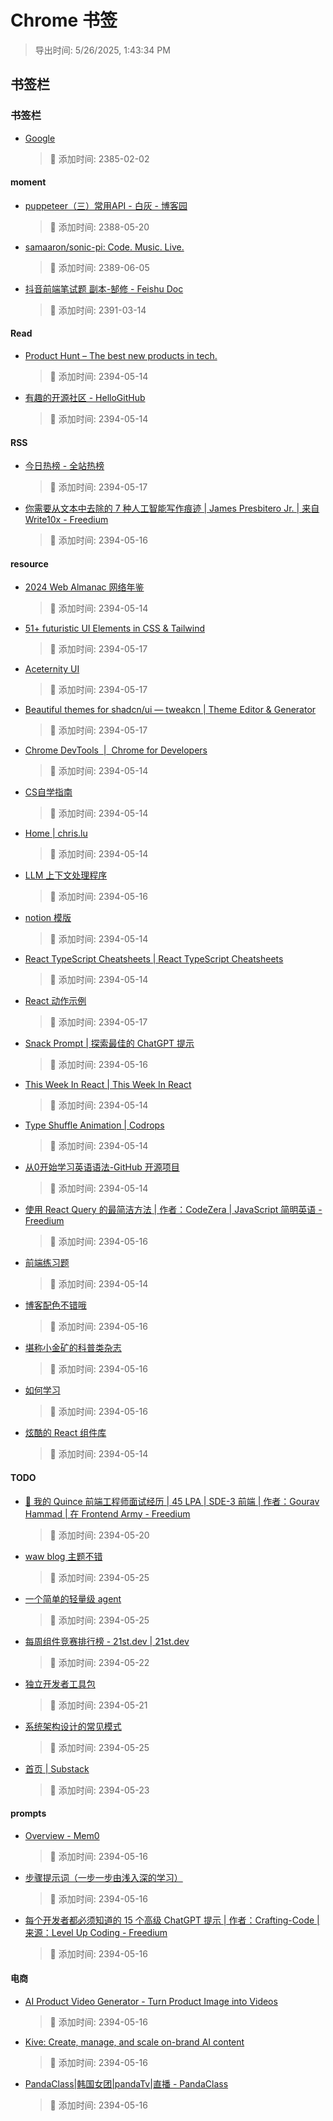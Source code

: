 # Chrome 书签

> 导出时间: 5/26/2025, 1:43:34 PM

## 书签栏

### 书签栏

- [Google](https://www.google.com/ncr)
  > 📅 添加时间: 2385-02-02

#### moment

- [puppeteer（三）常用API - 白灰 - 博客园](https://www.cnblogs.com/baihuitestsoftware/p/10521179.html)
  > 📅 添加时间: 2388-05-20

- [samaaron/sonic-pi: Code. Music. Live.](https://github.com/samaaron/sonic-pi)
  > 📅 添加时间: 2389-06-05

- [抖音前端笔试题 副本-郜修 - Feishu Doc](https://eqxd3d4mrj.feishu.cn/docs/doccn74eZdusC3C92s2Nw6TIYKf#)
  > 📅 添加时间: 2391-03-14

#### Read

- [Product Hunt – The best new products in tech.](https://www.producthunt.com/)
  > 📅 添加时间: 2394-05-14

- [有趣的开源社区 - HelloGitHub](https://hellogithub.com/?sort_by=featured&rank_by=monthly&tid=all)
  > 📅 添加时间: 2394-05-14

#### RSS

- [今日热榜 - 全站热榜](https://rebang.today/)
  > 📅 添加时间: 2394-05-17

- [你需要从文本中去除的 7 种人工智能写作痕迹 | James Presbitero Jr. | 来自 Write10x - Freedium](https://freedium.cfd/https://medium.com/write10x/the-only-7-signs-of-ai-writing-you-need-to-remove-in-your-text-2617d0b8720d)
  > 📅 添加时间: 2394-05-16

#### resource

- [2024 Web Almanac 网络年鉴](https://almanac.httparchive.org/zh-CN/2024/)
  > 📅 添加时间: 2394-05-14

- [51+ futuristic UI Elements in CSS & Tailwind](https://uiverse.io/elements?search=futuristic)
  > 📅 添加时间: 2394-05-17

- [Aceternity UI](https://ui.aceternity.com/)
  > 📅 添加时间: 2394-05-17

- [Beautiful themes for shadcn/ui — tweakcn | Theme Editor & Generator](https://tweakcn.com/)
  > 📅 添加时间: 2394-05-17

- [Chrome DevTools  |  Chrome for Developers](https://developer.chrome.com/docs/devtools?hl=zh-cn)
  > 📅 添加时间: 2394-05-14

- [CS自学指南](https://csdiy.wiki/#cs61a)
  > 📅 添加时间: 2394-05-14

- [Home | chris.lu](https://chris.lu/)
  > 📅 添加时间: 2394-05-14

- [LLM 上下文处理程序](https://github.com/marv1nnnnn/llm-min.txt)
  > 📅 添加时间: 2394-05-16

- [notion 模版](https://www.notion.so/Sub-Store-6259586994d34c11a4ced5c406264b46)
  > 📅 添加时间: 2394-05-14

- [React TypeScript Cheatsheets | React TypeScript Cheatsheets](https://react-typescript-cheatsheet.netlify.app/)
  > 📅 添加时间: 2394-05-14

- [React 动作示例](https://examples.motion.dev/react)
  > 📅 添加时间: 2394-05-17

- [Snack Prompt | 探索最佳的 ChatGPT 提示](https://snackprompt.com/)
  > 📅 添加时间: 2394-05-16

- [This Week In React | This Week In React](https://thisweekinreact.com/)
  > 📅 添加时间: 2394-05-14

- [Type Shuffle Animation | Codrops](https://tympanus.net/Development/TypeShuffleAnimation/)
  > 📅 添加时间: 2394-05-14

- [从0开始学习英语语法-GitHub 开源项目](https://github.com/hzpt-inet-club/english-note?tab=readme-ov-file)
  > 📅 添加时间: 2394-05-14

- [使用 React Query 的最简洁方法 | 作者：CodeZera | JavaScript 简明英语 - Freedium](https://freedium.cfd/https://javascript.plainenglish.io/the-cleanest-way-to-use-react-query-5f023a351d7b)
  > 📅 添加时间: 2394-05-16

- [前端练习题](https://bigfrontend.dev/)
  > 📅 添加时间: 2394-05-14

- [博客配色不错哦](https://quickcoder.org/)
  > 📅 添加时间: 2394-05-16

- [堪称小金矿的科普类杂志](https://www.sciencedirect.com/science/article/abs/pii/S1471595321002833)
  > 📅 添加时间: 2394-05-16

- [如何学习](https://freedium.cfd/https://medium.com/@silviaersetti/the-illusion-of-competence-trap-200b3427e243)
  > 📅 添加时间: 2394-05-16

- [炫酷的 React 组件库](https://www.reactbits.dev/)
  > 📅 添加时间: 2394-05-14

#### TODO

- [🚀 我的 Quince 前端工程师面试经历 | 45 LPA | SDE-3 前端 | 作者：Gourav Hammad | 在 Frontend Army - Freedium](https://freedium.cfd/https://medium.com/frontend-army/my-quince-frontend-engineer-interview-experience-45-lpa-sde-3-frontend-6f8a7c88dfdc)
  > 📅 添加时间: 2394-05-20

- [waw blog 主题不错](https://harperreed.com/)
  > 📅 添加时间: 2394-05-25

- [一个简单的轻量级 agent](https://github.com/agno-agi/agno?utm_source=the+new+stack&utm_medium=referral&utm_content=inline-mention&utm_campaign=tns+platform)
  > 📅 添加时间: 2394-05-25

- [每周组件竞赛排行榜 - 21st.dev | 21st.dev](https://21st.dev/contest/leaderboard)
  > 📅 添加时间: 2394-05-22

- [独立开发者工具包](https://github.com/thedaviddias/indie-dev-toolkit?tab=readme-ov-file#%EF%B8%8F-development-infrastructure)
  > 📅 添加时间: 2394-05-21

- [系统架构设计的常见模式](https://thenewstack.io/devs-need-system-design-tools-not-diagramming-tools/)
  > 📅 添加时间: 2394-05-25

- [首页 | Substack](https://substack.com/home?utm_source=user-menu)
  > 📅 添加时间: 2394-05-23

#### prompts

- [Overview - Mem0](https://docs.mem0.ai/overview)
  > 📅 添加时间: 2394-05-16

- [步骤提示词（一步一步由浅入深的学习）](https://snackprompt.com/prompt/blueprintgpt-that-idea-you-cant-articulate-yet?utm_source=newsletter.thedailybite.co&utm_medium=newsletter&utm_campaign=tiktok-teacher-rage-quits&_bhlid=75e387508cfc77499f747a1ca2bd8169460789c1)
  > 📅 添加时间: 2394-05-16

- [每个开发者都必须知道的 15 个高级 ChatGPT 提示 | 作者：Crafting-Code | 来源：Level Up Coding - Freedium](https://freedium.cfd/https://levelup.gitconnected.com/15-advanced-chatgpt-prompts-every-developer-must-know-43af9351c0dc)
  > 📅 添加时间: 2394-05-16

#### 电商

- [AI Product Video Generator - Turn Product Image into Videos](https://creatify.ai/features/product-video?ref=producthunt&utm_source=newsletter.thedailybite.co&utm_medium=newsletter&utm_campaign=google-s-gridlock-to-government-gag-orders&_bhlid=36c47826f4bd415e092549b3889348661e5db102)
  > 📅 添加时间: 2394-05-16

- [Kive: Create, manage, and scale on-brand AI content](https://kive.ai/pricing?ref=producthunt&utm_source=newsletter.thedailybite.co&utm_medium=newsletter&utm_campaign=tiktok-teacher-rage-quits&_bhlid=97c2888624b41bc3ac9b64b56d5131f654d2472b)
  > 📅 添加时间: 2394-05-16

- [PandaClass|韩国女团|pandaTv|直播 - PandaClass](https://jiercp.com/pc/?/%E7%AC%AC03%E6%9C%9F20240914/)
  > 📅 添加时间: 2394-05-16

